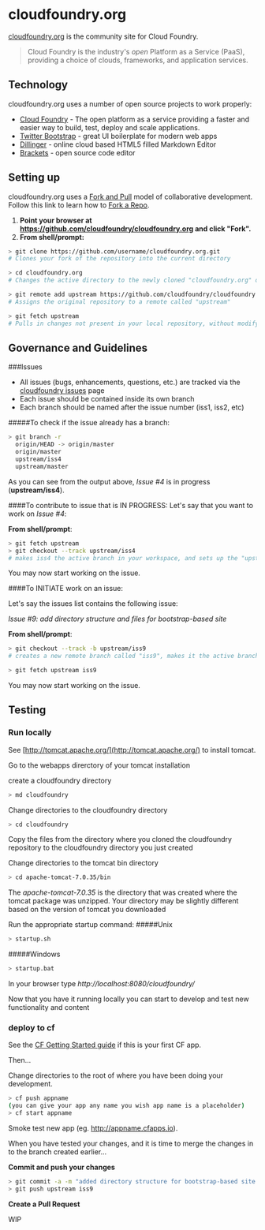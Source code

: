 cloudfoundry.org
=========

[cloudfoundry.org] is the community site for Cloud Foundry.  

>Cloud Foundry is the industry's *open* Platform as a Service (PaaS), providing a choice of clouds, frameworks, and application services.


Technology
-----------

cloudfoundry.org uses a number of open source projects to work properly:

* [Cloud Foundry] - The open platform as a service providing a faster and easier way to build, test, deploy and scale applications.
* [Twitter Bootstrap] - great UI boilerplate for modern web apps
* [Dillinger] - online cloud based HTML5 filled Markdown Editor
* [Brackets] - open source code editor

Setting up
--------------
cloudfoundry.org uses a [Fork and Pull] model of collaborative development.  Follow this link to learn how to [Fork a Repo]. 

1. **Point your browser at https://github.com/cloudfoundry/cloudfoundry.org and click "Fork".**
2. **From shell/prompt:**

```sh
> git clone https://github.com/username/cloudfoundry.org.git
# Clones your fork of the repository into the current directory

> cd cloudfoundry.org
# Changes the active directory to the newly cloned "cloudfoundry.org" directory

> git remote add upstream https://github.com/cloudfoundry/cloudfoundry.org.git
# Assigns the original repository to a remote called "upstream"

> git fetch upstream
# Pulls in changes not present in your local repository, without modifying your files
```

Governance and Guidelines
--------------
###Issues
* All issues (bugs, enhancements, questions, etc.) are tracked via the [cloudfoundry issues] page
* Each issue should be contained inside its own branch
* Each branch should be named after the issue number (iss1, iss2, etc)

#####To check if the issue already has a branch:

```sh
> git branch -r
  origin/HEAD -> origin/master
  origin/master
  upstream/iss4
  upstream/master
```
As you can see from the output above, _Issue #4_ is in progress (**upstream/iss4**).

####To contribute to issue that is IN PROGRESS:
Let's say that you want to work on _Issue #4_:

**From shell/prompt**:

```sh
> git fetch upstream
> git checkout --track upstream/iss4
# makes iss4 the active branch in your workspace, and sets up the "upstream" configuration, and merges the remote branch with your local workspace
```

You may now start working on the issue.  

####To INITIATE work on an issue:

Let's say the issues list contains the following issue:

_Issue #9: add directory structure and files for bootstrap-based site_

**From shell/prompt**:

```sh
> git checkout --track -b upstream/iss9
# creates a new remote branch called "iss9", makes it the active branch, and sets up the "upstream" configuration

> git fetch upstream iss9
```

You may now start working on the issue.  

Testing
--------------
### Run locally

See [http://tomcat.apache.org/](http://tomcat.apache.org/) to install tomcat.

Go to the webapps direrctory of your tomcat installation

create a cloudfoundry directory 
```sh
> md cloudfoundry
```
Change directories to the cloudfoundry directory
```sh
> cd cloudfoundry
```

Copy the files from the directory where you cloned the cloudfoundry repository to the cloudfoundry directory you just created

Change directories to the tomcat bin directory
```sh
> cd apache-tomcat-7.0.35/bin
```
The *apache-tomcat-7.0.35* is the directory that was created where the tomcat package was unzipped.  Your directory may be slightly different based on the version of tomcat you downloaded

Run the appropriate startup command:
#####Unix
```sh
> startup.sh
```
#####Windows
```sh
> startup.bat
```
In your browser type *http://localhost:8080/cloudfoundry/*

Now that you have it running locally you can start to develop and test new functionality and content

### deploy to cf

See the [CF Getting Started guide](http://docs.cloudfoundry.com/docs/dotcom/getting-started.html) if this is your first CF app.  

Then...

Change directories to the root of where you have been doing your development.
```sh
> cf push appname 
(you can give your app any name you wish app name is a placeholder)
> cf start appname
```

Smoke test new app (eg. http://appname.cfapps.io).

When you have tested your changes, and it is time to merge the changes in to the branch created earlier...

**Commit and push your changes**

```sh
> git commit -a -m "added directory structure for bootstrap-based site [issue 9]"
> git push upstream iss9

```

**Create a Pull Request**

WIP

[cloudfoundry.org]:http://cloudfoundry.org/
[cloudfoundry issues]:https://github.com/cloudfoundry/cloudfoundry.org/issues
[Twitter Bootstrap]:http://getbootstrap.com/
[Fork and Pull]:https://help.github.com/articles/using-pull-requests
[Fork a Repo]:https://help.github.com/articles/fork-a-repo
[Dillinger]:http://dillinger.io/
[Brackets]:http://brackets.io/
[Cloud Foundry]:http://cloudfoundry.com/